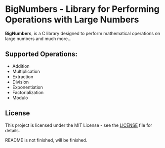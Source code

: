 # BigNumbers - Library for Performing Operations with Large Numbers

**BigNumbers**, is a C library designed to perform mathematical operations on large numbers and much more...  

## Supported Operations:

  - Addition
  - Multiplication
  - Extraction
  - Division
  - Exponentiation
  - Factorialization
  - Modulo

## License

This project is licensed under the MIT License - see the [LICENSE](LICENSE) file for details.

README is not finished, will be finished.
